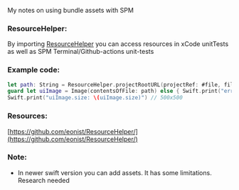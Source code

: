 My notes on using bundle assets with SPM<!--more-->

### ResourceHelper:
By importing [ResourceHelper](https://github.com/eonist/ResourceHelper/) you can access resources in xCode unitTests as well as SPM Terminal/Github-actions unit-tests  

### Example code:
```swift
let path: String = ResourceHelper.projectRootURL(projectRef: #file, fileName: "temp.bundle/qrimg1.png").path
guard let uiImage = Image(contentsOfFile: path) else { Swift.print("err getting img"); return }
Swift.print("uiImage.size: \(uiImage.size)") // 500x500
```

### Resources:
[https://github.com/eonist/ResourceHelper/](https://github.com/eonist/ResourceHelper/)

### Note:
- In newer swift version you can add assets. It has some limitations. Research needed
